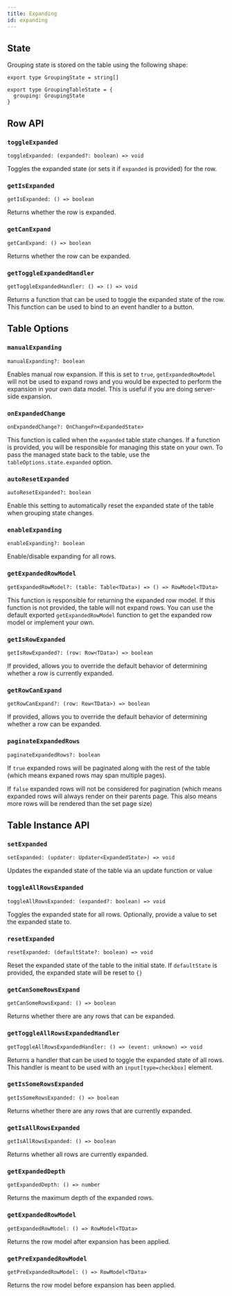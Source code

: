 ```yaml
---
title: Expanding
id: expanding
---
```


## State

Grouping state is stored on the table using the following shape:

```tsx
export type GroupingState = string[]

export type GroupingTableState = {
  grouping: GroupingState
}
```

## Row API

### `toggleExpanded`

```tsx
toggleExpanded: (expanded?: boolean) => void
```

Toggles the expanded state (or sets it if `expanded` is provided) for the row.

### `getIsExpanded`

```tsx
getIsExpanded: () => boolean
```

Returns whether the row is expanded.

### `getCanExpand`

```tsx
getCanExpand: () => boolean
```

Returns whether the row can be expanded.

### `getToggleExpandedHandler`

```tsx
getToggleExpandedHandler: () => () => void
```

Returns a function that can be used to toggle the expanded state of the row. This function can be used to bind to an event handler to a button.

## Table Options

### `manualExpanding`

```tsx
manualExpanding?: boolean
```

Enables manual row expansion. If this is set to `true`, `getExpandedRowModel` will not be used to expand rows and you would be expected to perform the expansion in your own data model. This is useful if you are doing server-side expansion.

### `onExpandedChange`

```tsx
onExpandedChange?: OnChangeFn<ExpandedState>
```

This function is called when the `expanded` table state changes. If a function is provided, you will be responsible for managing this state on your own. To pass the managed state back to the table, use the `tableOptions.state.expanded` option.

### `autoResetExpanded`

```tsx
autoResetExpanded?: boolean
```

Enable this setting to automatically reset the expanded state of the table when grouping state changes.

### `enableExpanding`

```tsx
enableExpanding?: boolean
```

Enable/disable expanding for all rows.

### `getExpandedRowModel`

```tsx
getExpandedRowModel?: (table: Table<TData>) => () => RowModel<TData>
```

This function is responsible for returning the expanded row model. If this function is not provided, the table will not expand rows. You can use the default exported `getExpandedRowModel` function to get the expanded row model or implement your own.

### `getIsRowExpanded`

```tsx
getIsRowExpanded?: (row: Row<TData>) => boolean
```

If provided, allows you to override the default behavior of determining whether a row is currently expanded.

### `getRowCanExpand`

```tsx
getRowCanExpand?: (row: Row<TData>) => boolean
```

If provided, allows you to override the default behavior of determining whether a row can be expanded.

### `paginateExpandedRows`

```tsx
paginateExpandedRows?: boolean
```

If `true` expanded rows will be paginated along with the rest of the table (which means expaned rows may span multiple pages).

If `false` expanded rows will not be considered for pagination (which means expanded rows will always render on their parents page. This also means more rows will be rendered than the set page size)

## Table Instance API

### `setExpanded`

```tsx
setExpanded: (updater: Updater<ExpandedState>) => void
```

Updates the expanded state of the table via an update function or value

### `toggleAllRowsExpanded`

```tsx
toggleAllRowsExpanded: (expanded?: boolean) => void
```

Toggles the expanded state for all rows. Optionally, provide a value to set the expanded state to.

### `resetExpanded`

```tsx
resetExpanded: (defaultState?: boolean) => void
```

Reset the expanded state of the table to the initial state. If `defaultState` is provided, the expanded state will be reset to `{}`

### `getCanSomeRowsExpand`

```tsx
getCanSomeRowsExpand: () => boolean
```

Returns whether there are any rows that can be expanded.

### `getToggleAllRowsExpandedHandler`

```tsx
getToggleAllRowsExpandedHandler: () => (event: unknown) => void
```

Returns a handler that can be used to toggle the expanded state of all rows. This handler is meant to be used with an `input[type=checkbox]` element.

### `getIsSomeRowsExpanded`

```tsx
getIsSomeRowsExpanded: () => boolean
```

Returns whether there are any rows that are currently expanded.

### `getIsAllRowsExpanded`

```tsx
getIsAllRowsExpanded: () => boolean
```

Returns whether all rows are currently expanded.

### `getExpandedDepth`

```tsx
getExpandedDepth: () => number
```

Returns the maximum depth of the expanded rows.

### `getExpandedRowModel`

```tsx
getExpandedRowModel: () => RowModel<TData>
```

Returns the row model after expansion has been applied.

### `getPreExpandedRowModel`

```tsx
getPreExpandedRowModel: () => RowModel<TData>
```

Returns the row model before expansion has been applied.
